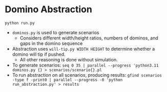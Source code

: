 # Domino Abstraction

`python run.py`

- `dominos.py` is used to generate scenarios
  - Considers different width/height ratios, numbers of dominos, and gaps in the domino sequence
- Abstraction uses `will-tip.py WIDTH HEIGHT` to determine whether a domino will tip if pushed.
  - All other reasoning is done without simulation.
- To generate scenarios: `seq 0 35 | parallel --progress 'python3.11 dominos.py {} > scenarios/scenario{}.pl`
- To run abstraction on all scenarios, producing results: `gfind scenarios -type f -print0 | parallel --progress -0 'python run_abstraction.py' > results`
